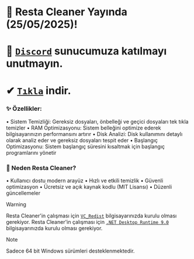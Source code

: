 # 🔶 Resta Cleaner Yayında (25/05/2025)!
# 🔷 [`Discord`](https://discord.gg/CeJpdsuRAM) sunucumuza katılmayı unutmayın.
# ✔ [`Tıkla`](https://github.com/RestaDevv/Resta-Cleaner/releases/tag/v1.0) indir.

### ✨ Özellikler:
• Sistem Temizliği: Gereksiz dosyaları, önbelleği ve geçici dosyaları tek tıkla temizler
• RAM Optimizasyonu: Sistem belleğini optimize ederek bilgisayarınızın performansını artırır
• Disk Analizi: Disk kullanımını detaylı olarak analiz eder ve gereksiz dosyaları tespit eder
• Başlangıç Optimizasyonu: Sistem başlangıç süresini kısaltmak için başlangıç programlarını yönetir

### 💎 Neden Resta Cleaner?
• Kullanıcı dostu modern arayüz
• Hızlı ve etkili temizlik
• Güvenli optimizasyon
• Ücretsiz ve açık kaynak kodlu (MIT Lisansı)
• Düzenli güncellemeler

> [!WARNING]
> Resta Cleaner'in çalışması için [`VC_Redist`](https://aka.ms/vs/17/release/vc_redist.x64.exe) bilgisayarınızda kurulu olması gerekiyor.
> Resta Cleaner'in çalışması için [`.NET Desktop Runtime 9.0`](https://dotnet.microsoft.com/en-us/download/dotnet/9.0) bilgisayarınızda kurulu olması gerekiyor.

> [!NOTE]
> Sadece 64 bit Windows sürümleri desteklenmektedir.
